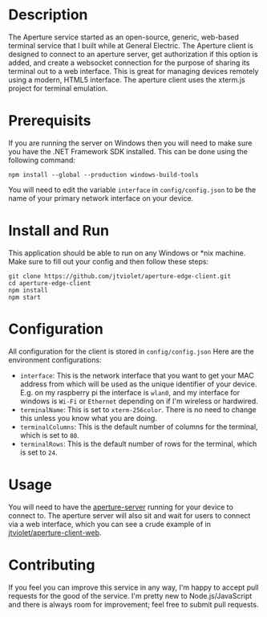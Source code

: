 # Description
The Aperture service started as an open-source, generic, web-based terminal service that I built while at General Electric. The Aperture client is designed to connect to an aperture server, get authorization if this option is added, and create a websocket connection for the purpose of sharing its terminal out to a web interface. This is great for managing devices remotely using a modern, HTML5 interface. The aperture client uses the xterm.js project for terminal emulation.

# Prerequisits
If you are running the server on Windows then you will need to make sure you have the .NET Framework SDK installed. This can be done using the following command:
```
npm install --global --production windows-build-tools
```

You will need to edit the variable `interface` in `config/config.json` to be the name of your primary network interface on your device.

# Install and Run
This application should be able to run on any Windows or *nix machine. Make sure to fill out your config and then follow these steps:
```
git clone https://github.com/jtviolet/aperture-edge-client.git
cd aperture-edge-client
npm install
npm start
```

# Configuration
All configuration for the client is stored in `config/config.json`  Here are the environment configurations:
* `interface`: This is the network interface that you want to get your MAC address from which will be used as the unique identifier of your device. E.g. on my raspberry pi the interface is `wlan0`, and my interface for windows is `Wi-Fi` or `Ethernet` depending on if I'm wireless or hardwired.
* `terminalName`: This is set to `xterm-256color`. There is no need to change this unless you know what you are doing.
* `terminalColumns`: This is the default number of columns for the terminal, which is set to `80`.
* `terminalRows`: This is the default number of rows for the terminal, which is set to `24`.

# Usage
You will need to have the [aperture-server](https://github.com/jtviolet/aperture-server) running for your device to connect to. The aperture server will also sit and wait for users to connect via a web interface, which you can see a crude example of in [jtviolet/aperture-client-web](https://github.com/jtviolet/aperture-client-web).

# Contributing
If you feel you can improve this service in any way, I'm happy to accept pull requests for the good of the service. I'm pretty new to Node.js/JavaScript and there is always room for improvement; feel free to submit pull requests.
